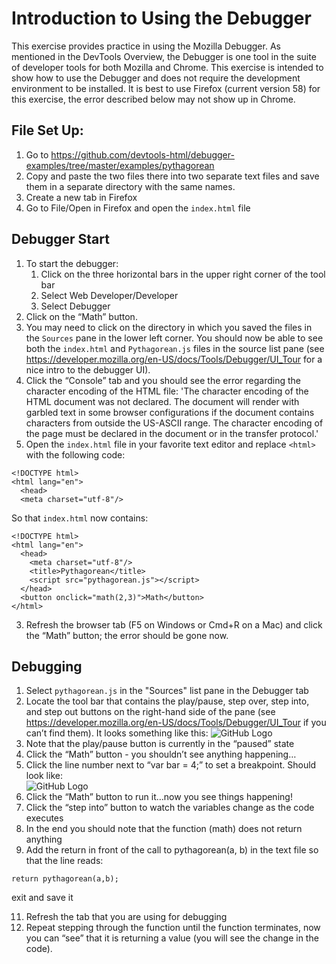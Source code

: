 # Introduction to Using the Debugger
This exercise provides practice in using the Mozilla Debugger. As mentioned in the DevTools Overview, the Debugger is one tool in the suite of developer tools for both Mozilla and Chrome. This exercise is intended to show how to use the Debugger and does not require the development environment to be installed.  It is best to use Firefox (current version 58) for this exercise, the error described below may not show up in Chrome. 
## File Set Up:  
1. Go to https://github.com/devtools-html/debugger-examples/tree/master/examples/pythagorean
1. Copy and paste the two files there into two separate text files and save them in a separate directory with the same names. 
1. Create a new tab in Firefox
1. Go to File/Open in Firefox and open the `index.html` file 
## Debugger Start
1. To start the debugger:
   1. Click on the three horizontal bars in the upper right corner of the tool bar
   1. Select Web Developer/Developer
   1. Select Debugger
 1. Click on the “Math” button.
 1. You may need to click on the directory in which you saved the files in the `Sources` pane in the lower left corner.  You should now be able to see both the `index.html` and `Pythagorean.js` files in the source list pane (see https://developer.mozilla.org/en-US/docs/Tools/Debugger/UI_Tour for a nice intro to the debugger UI). 
   1. Click the “Console” tab  and you should see the error regarding the character encoding of the HTML file: 'The character encoding of the HTML document was not declared. The document will render with garbled text in some browser configurations if the document contains characters from outside the US-ASCII range. The character encoding of the page must be declared in the document or in the transfer protocol.'
   1. Open the `index.html` file in your favorite text editor and replace `<html>` with the following code:
````
<!DOCTYPE html>
<html lang="en">
  <head>
  <meta charset="utf-8"/>
````
So that `index.html` now contains:
````
<!DOCTYPE html>
<html lang="en">
  <head>
    <meta charset="utf-8"/>
    <title>Pythagorean</title>
    <script src="pythagorean.js"></script>
  </head>
  <button onclick="math(2,3)">Math</button>
</html>
````
   3. Refresh the browser tab (F5 on Windows or Cmd+R on a Mac) and click the “Math” button; the error should be gone now.
## Debugging
   1. Select `pythagorean.js` in the "Sources" list pane in the Debugger tab
   1. Locate the tool bar that contains the play/pause, step over, step into, and step out buttons on the right-hand side of the pane (see https://developer.mozilla.org/en-US/docs/Tools/Debugger/UI_Tour if you can’t find them). It looks something like this:
   ![GitHub Logo](/images/debuggerToolBar.png)                                        
   1. Note that the play/pause button is currently in the “paused” state
   1. Click the “Math” button - you shouldn’t see anything happening…
   1. Click the line number next to “var bar = 4;” to set a breakpoint. Should look like:   
   ![GitHub Logo](/images/debuggerCodeSnippet.png)  
   1. Click the “Math” button to run it…now you see things happening!
   1. Click the “step into” button to watch the variables change as the code executes
   1. In the end you should note that the function (math) does not return anything
   1. Add the return in front of the call to pythagorean(a, b) in the text file so that the line reads:
   
   ````
   return pythagorean(a,b);
   ````
   exit and save it 
   
   11. Refresh the tab that you are using for debugging
   12. Repeat stepping through the function until the function terminates, now you can “see” that it is returning a value (you will see the change in the code). 
